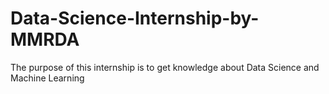 # Data-Science-Internship-by-MMRDA
The purpose of this internship is to get knowledge about Data Science and Machine Learning
